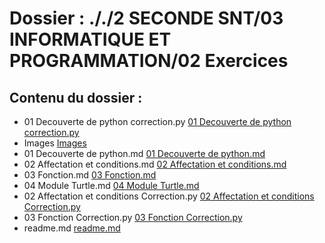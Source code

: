 # Dossier : ././2 SECONDE SNT/03 INFORMATIQUE ET PROGRAMMATION/02 Exercices
 
 ## Contenu du dossier : 
- 01 Decouverte de python correction.py [01 Decouverte de python correction.py](./01_Decouverte_de_python_correction.py)
- Images [Images](./Images)
- 01 Decouverte de python.md [01 Decouverte de python.md](./01_Decouverte_de_python.md)
- 02 Affectation et conditions.md [02 Affectation et conditions.md](./02_Affectation_et_conditions.md)
- 03 Fonction.md [03 Fonction.md](./03_Fonction.md)
- 04 Module Turtle.md [04 Module Turtle.md](./04_Module_Turtle.md)
- 02 Affectation et conditions Correction.py [02 Affectation et conditions Correction.py](./02_Affectation_et_conditions_Correction.py)
- 03 Fonction Correction.py [03 Fonction Correction.py](./03_Fonction_Correction.py)
- readme.md [readme.md](./readme.md)
